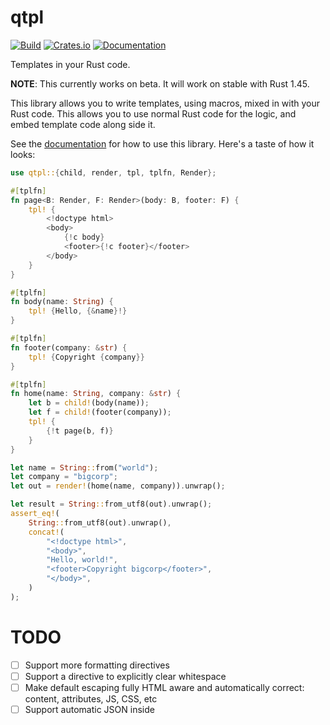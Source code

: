 qtpl
====

[![Build](https://github.com/daaku/qtpl/workflows/build/badge.svg)](https://github.com/daaku/qtpl/actions?query=workflow%3Abuild)
[![Crates.io](https://img.shields.io/crates/v/qtpl)](https://crates.io/crates/qtpl)
[![Documentation](https://docs.rs/qtpl/badge.svg)](https://docs.rs/qtpl)

Templates in your Rust code.

**NOTE**: This currently works on beta. It will work on stable with Rust 1.45.

This library allows you to write templates, using macros, mixed in with your
Rust code. This allows you to use normal Rust code for the logic, and embed
template code along side it.

See the [documentation](https://docs.rs/qtpl) for how to use this library.
Here's a taste of how it looks:

```rust
use qtpl::{child, render, tpl, tplfn, Render};

#[tplfn]
fn page<B: Render, F: Render>(body: B, footer: F) {
    tpl! {
        <!doctype html>
        <body>
            {!c body}
            <footer>{!c footer}</footer>
        </body>
    }
}

#[tplfn]
fn body(name: String) {
    tpl! {Hello, {&name}!}
}

#[tplfn]
fn footer(company: &str) {
    tpl! {Copyright {company}}
}

#[tplfn]
fn home(name: String, company: &str) {
    let b = child!(body(name));
    let f = child!(footer(company));
    tpl! {
        {!t page(b, f)}
    }
}

let name = String::from("world");
let company = "bigcorp";
let out = render!(home(name, company)).unwrap();

let result = String::from_utf8(out).unwrap();
assert_eq!(
    String::from_utf8(out).unwrap(),
    concat!(
        "<!doctype html>",
        "<body>",
        "Hello, world!",
        "<footer>Copyright bigcorp</footer>",
        "</body>",
    )
);
```

TODO
====

- [ ] Support more formatting directives
- [ ] Support a directive to explicitly clear whitespace
- [ ] Make default escaping fully HTML aware and automatically correct: content, attributes, JS, CSS, etc
- [ ] Support automatic JSON inside <script>
- [ ] Document pattern for passing children to tplfn
- [ ] `child!` should support inline `tpl!` style
- [ ] Support methods in addition to functions in `tplfn`
- [ ] Support `async`/`await` functions (needs anything special?)
- [ ] Support blocks inside string literals (maybe?)
